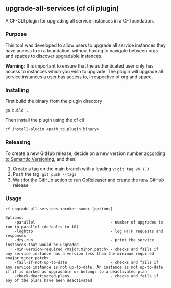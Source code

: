 ## upgrade-all-services (cf cli plugin)

A CF-CLI plugin for upgrading all service instances in a CF foundation.

### Purpose
This tool was developed to allow users to upgrade all service instances they have access to in a foundation, without having to navigate between orgs and spaces to discover upgradable instances.

**Warning:** It is important to ensure that the authenticated user only has access to instances which you wish to upgrade. The plugin will upgrade all service instances a user has access to, irrespective of org and space. 

### Installing
First build the binary from the plugin directory
```
go build .
```
Then install the plugin using the cf cli
```
cf install-plugin <path_to_plugin_binary>
```

### Releasing
To create a new GitHub release, decide on a new version number [according to Semantic Versioning](https://semver.org/), and then:
1. Create a tag on the main branch with a leading `v`:
   `git tag vX.Y.X`
1. Push the tag:
   `git push --tags`
1. Wait for the GitHub action to run GoReleaser and create the new GitHub release


### Usage

```
cf upgrade-all-services <broker_name> [options]

Options:
    -parallel                                 - number of upgrades to run in parallel (defaults to 10)
    -loghttp                                  - log HTTP requests and responses
    -dry-run                                  - print the service instances that would be upgraded
    -min-version-required <major.minor.patch> - checks and fails if any service instance has a version less than the minimum required <major.minor.patch>
    -fail-if-not-up-to-date                   - checks and fails if any service instance is not up-to-date. An instance is not up-to-date if it is marked as upgradable or belongs to a deactivated plan
    -check-deactivated-plans                  - checks and fails if any of the plans have been deactivated
```